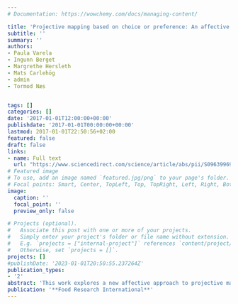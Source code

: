 ```yaml
---
# Documentation: https://wowchemy.com/docs/managing-content/

title: 'Projective mapping based on choice or preference: An affective approach to projective mapping'
subtitle: ''
summary: ''
authors:
- Paula Varela 
- Ingunn Berget 
- Margrethe Hersleth 
- Mats Carlehög 
- admin 
- Tormod Næs


tags: []
categories: []
date: '2017-01-01T12:00:00+00:00'
publishdate: '2017-01-01T00:00:00+00:00'
lastmod: 2017-01-01T22:50:56+02:00
featured: false
draft: false
links: 
- name: Full text
  url: "https://www.sciencedirect.com/science/article/abs/pii/S0963996917305094"
# Featured image
# To use, add an image named `featured.jpg/png` to your page's folder.
# Focal points: Smart, Center, TopLeft, Top, TopRight, Left, Right, BottomLeft, Bottom, BottomRight.
image:
  caption: ''
  focal_point: ''
  preview_only: false

# Projects (optional).
#   Associate this post with one or more of your projects.
#   Simply enter your project's folder or file name without extension.
#   E.g. `projects = ["internal-project"]` references `content/project/deep-learning/index.md`.
#   Otherwise, set `projects = []`.
projects: []
#publishDate: '2023-01-01T20:50:55.237264Z'
publication_types: 
- '2'
abstract: 'This work explores a new affective approach to projective mapping, based on consumers choices or preferences. Two sessions, one week apart, were performed with the same consumers, using whole bread as a case study. Overall liking ratings (OL) were gathered in blind conditions and samples were also profiled by a trained panel using generic descriptive analysis. Three projective mapping tests were performed in different scenarios. Consumers categorization and product descriptions were explored when consumers based their positioning on the products similarities and differences (analytical approach, “classic napping”) both in blind and informed conditions, and when consumers were focusing on their preference or choice (affective approach). The affective approach to projective mapping successfully revealed consumers drivers of liking and choice from a holistic perspective, where consumers summarized their main drivers for categorizing products as they would do when choosing in real life situations, based on their preferences.'
publication: '**Food Research International**'
---
```

